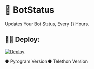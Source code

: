 # 🤖 BotStatus
Updates Your Bot Status, Every {} Hours.

## 👨‍💻 Deploy: 
[![Deploy](https://www.herokucdn.com/deploy/button.svg)](https://heroku.com/deploy?template=https://github.com/dakshkohli23/BotStatus)

● Pyrogram Version
● Telethon Version
